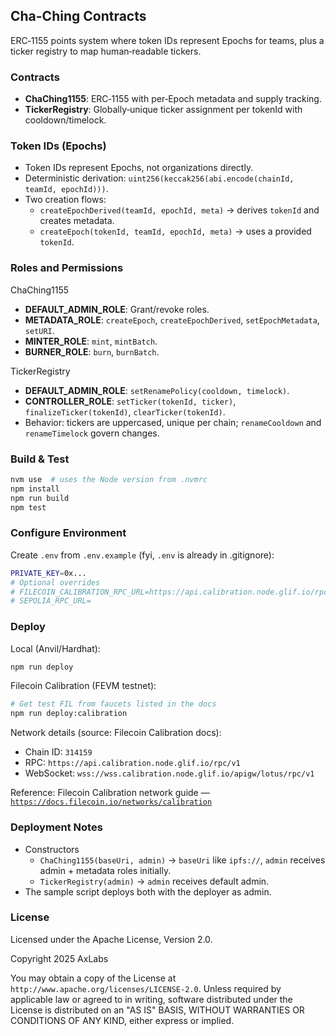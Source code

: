 ## Cha-Ching Contracts

ERC‑1155 points system where token IDs represent Epochs for teams, plus a ticker registry to map human‑readable tickers.

### Contracts
- **ChaChing1155**: ERC‑1155 with per‑Epoch metadata and supply tracking.
- **TickerRegistry**: Globally‑unique ticker assignment per tokenId with cooldown/timelock.

### Token IDs (Epochs)
- Token IDs represent Epochs, not organizations directly.
- Deterministic derivation: `uint256(keccak256(abi.encode(chainId, teamId, epochId)))`.
- Two creation flows:
  - `createEpochDerived(teamId, epochId, meta)` → derives `tokenId` and creates metadata.
  - `createEpoch(tokenId, teamId, epochId, meta)` → uses a provided `tokenId`.

### Roles and Permissions
ChaChing1155
- **DEFAULT_ADMIN_ROLE**: Grant/revoke roles.
- **METADATA_ROLE**: `createEpoch`, `createEpochDerived`, `setEpochMetadata`, `setURI`.
- **MINTER_ROLE**: `mint`, `mintBatch`.
- **BURNER_ROLE**: `burn`, `burnBatch`.

TickerRegistry
- **DEFAULT_ADMIN_ROLE**: `setRenamePolicy(cooldown, timelock)`.
- **CONTROLLER_ROLE**: `setTicker(tokenId, ticker)`, `finalizeTicker(tokenId)`, `clearTicker(tokenId)`.
- Behavior: tickers are uppercased, unique per chain; `renameCooldown` and `renameTimelock` govern changes.

### Build & Test
```bash
nvm use  # uses the Node version from .nvmrc
npm install
npm run build
npm test
```

### Configure Environment
Create `.env` from `.env.example` (fyi, `.env` is already in .gitignore):
```bash
PRIVATE_KEY=0x...
# Optional overrides
# FILECOIN_CALIBRATION_RPC_URL=https://api.calibration.node.glif.io/rpc/v1
# SEPOLIA_RPC_URL=
```

### Deploy
Local (Anvil/Hardhat):
```bash
npm run deploy
```

Filecoin Calibration (FEVM testnet):
```bash
# Get test FIL from faucets listed in the docs
npm run deploy:calibration
```

Network details (source: Filecoin Calibration docs):
- Chain ID: `314159`
- RPC: `https://api.calibration.node.glif.io/rpc/v1`
- WebSocket: `wss://wss.calibration.node.glif.io/apigw/lotus/rpc/v1`

Reference: Filecoin Calibration network guide — [`https://docs.filecoin.io/networks/calibration`](https://docs.filecoin.io/networks/calibration)

### Deployment Notes
- Constructors
  - `ChaChing1155(baseUri, admin)` → `baseUri` like `ipfs://`, `admin` receives admin + metadata roles initially.
  - `TickerRegistry(admin)` → `admin` receives default admin.
- The sample script deploys both with the deployer as admin.

### License
Licensed under the Apache License, Version 2.0.

Copyright 2025 AxLabs

You may obtain a copy of the License at `http://www.apache.org/licenses/LICENSE-2.0`. 
Unless required by applicable law or agreed to in writing, software distributed under the License is distributed on an "AS IS" BASIS, WITHOUT WARRANTIES OR CONDITIONS OF ANY KIND, either express or implied.


